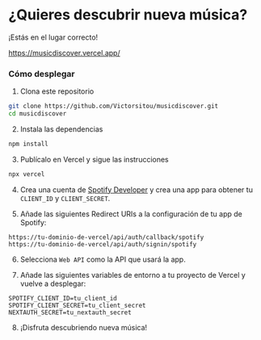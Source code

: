 # ¿Quieres descubrir nueva música?

¡Estás en el lugar correcto!

https://musicdiscover.vercel.app/

### Cómo desplegar

1. Clona este repositorio

```bash
git clone https://github.com/Victorsitou/musicdiscover.git
cd musicdiscover
```

2. Instala las dependencias

```bash
npm install
```

3. Publícalo en Vercel y sigue las instrucciones

```bash
npx vercel
```

4. Crea una cuenta de [Spotify Developer](https://developer.spotify.com/) y crea una app para obtener tu `CLIENT_ID` y `CLIENT_SECRET`.

5. Añade las siguientes Redirect URIs a la configuración de tu app de Spotify:

```
https://tu-dominio-de-vercel/api/auth/callback/spotify
https://tu-dominio-de-vercel/api/auth/signin/spotify
```

6. Selecciona `Web API` como la API que usará la app.

7. Añade las siguientes variables de entorno a tu proyecto de Vercel y vuelve a desplegar:

```
SPOTIFY_CLIENT_ID=tu_client_id
SPOTIFY_CLIENT_SECRET=tu_client_secret
NEXTAUTH_SECRET=tu_nextauth_secret
```

8. ¡Disfruta descubriendo nueva música!
